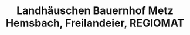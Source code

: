 ---
title: "Landhäuschen Bauernhof Metz Hemsbach, Freilandeier, REGIOMAT"
url: /hemsbach/landhaeuschen-bauernhof-metz-hemsbach-freilandeier-regiomat/
shop: Allgemein
---